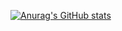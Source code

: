 [![Anurag's GitHub stats](https://github-readme-stats.vercel.app/api?username=AfonsoCalinas)](https://github-readme-stats.vercel.app/api?username=anuraghazra&count_private=true&show_icons=true&theme=transparent)
